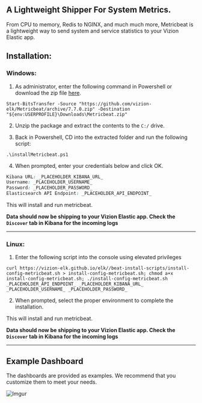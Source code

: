 ## A Lightweight Shipper For System Metrics.

From CPU to memory, Redis to NGINX, and much much more, Metricbeat is a lightweight way to send system and service statistics to your Vizion Elastic app.

## Installation:

### Windows:

1) As administrator, enter the following command in Powershell or download the zip file [here](https://github.com/vizion-elk/Metricbeat/archive/7.7.0.zip).

```
Start-BitsTransfer -Source "https://github.com/vizion-elk/Metricbeat/archive/7.7.0.zip" -Destination "${env:USERPROFILE}\Downloads\Metricbeat.zip"
```

2) Unzip the package and extract the contents to the `C:/` drive.

3) Back in Powershell, CD into the extracted folder and run the following script:

```
.\installMetricbeat.ps1
```

4) When prompted, enter your credentials below and click OK.

```css
Kibana URL: _PLACEHOLDER_KIBANA_URL_
Username: _PLACEHOLDER_USERNAME_
Password: _PLACEHOLDER_PASSWORD_
Elasticsearch API Endpoint: _PLACEHOLDER_API_ENDPOINT_
```

This will install and run metricbeat.

**Data should now be shipping to your Vizion Elastic app. Check the ```Discover``` tab in Kibana for the incoming logs**

<hr>

### Linux:

1) Enter the following script into the console using elevated privileges

````Linux
curl https://vizion-elk.github.io/elk//beat-install-scripts/install-config-metricbeat.sh > install-config-metricbeat.sh; chmod a+x  install-config-metricbeat.sh; ./install-config-metricbeat.sh _PLACEHOLDER_API_ENDPOINT_ _PLACEHOLDER_KIBANA_URL_ _PLACEHOLDER_USERNAME_ _PLACEHOLDER_PASSWORD_
````
    
2) When prompted, select the proper environment to complete the installation.

This will install and run metricbeat.

**Data should now be shipping to your Vizion Elastic app. Check the ```Discover``` tab in Kibana for the incoming logs**

<hr>

## Example Dashboard

The dashboards are provided as examples. We recommend that you customize them to meet your needs.

![Imgur](https://imgur.com/lDxTuV4.jpg)

